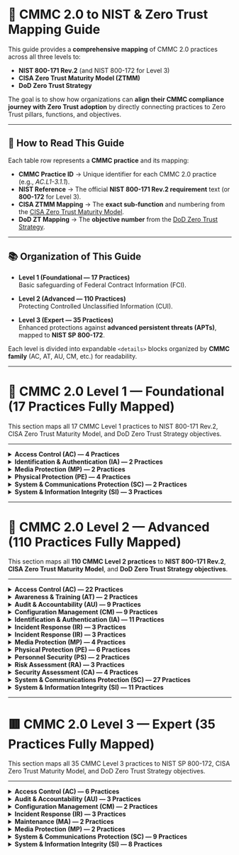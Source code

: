 # 📘 CMMC 2.0 to NIST & Zero Trust Mapping Guide

This guide provides a **comprehensive mapping** of CMMC 2.0 practices across all three levels to:  
- **NIST 800-171 Rev.2** (and NIST 800-172 for Level 3)  
- **CISA Zero Trust Maturity Model (ZTMM)**  
- **DoD Zero Trust Strategy**  

The goal is to show how organizations can **align their CMMC compliance journey with Zero Trust adoption** by directly connecting practices to Zero Trust pillars, functions, and objectives.  

---

## 🔑 How to Read This Guide

Each table row represents a **CMMC practice** and its mapping:

- **CMMC Practice ID** → Unique identifier for each CMMC 2.0 practice (e.g., *AC.L1-3.1.1*).  
- **NIST Reference** → The official **NIST 800-171 Rev.2 requirement** text (or **800-172** for Level 3).  
- **CISA ZTMM Mapping** → The **exact sub-function** and numbering from the [CISA Zero Trust Maturity Model](https://learn.microsoft.com/en-us/security/zero-trust/cisa-zero-trust-maturity-model-intro).  
- **DoD ZT Mapping** → The **objective number** from the [DoD Zero Trust Strategy](https://learn.microsoft.com/en-us/security/zero-trust/dod-zero-trust-strategy-intro).  

---

## 📚 Organization of This Guide

- **Level 1 (Foundational — 17 Practices)**  
  Basic safeguarding of Federal Contract Information (FCI).  

- **Level 2 (Advanced — 110 Practices)**  
  Protecting Controlled Unclassified Information (CUI).  

- **Level 3 (Expert — 35 Practices)**  
  Enhanced protections against **advanced persistent threats (APTs)**, mapped to **NIST SP 800-172**.  

Each level is divided into expandable `<details>` blocks organized by **CMMC family** (AC, AT, AU, CM, etc.) for readability.  

---
  
# 📘 CMMC 2.0 Level 1 — Foundational (17 Practices Fully Mapped)

This section maps all 17 CMMC Level 1 practices to NIST 800-171 Rev.2, CISA Zero Trust Maturity Model, and DoD Zero Trust Strategy objectives.

---

<details><summary><b>Access Control (AC) — 4 Practices</b></summary>
<p>

| CMMC Practice ID | NIST 800-171 Rev.2 Requirement | CISA ZTMM Mapping | DoD Zero Trust Mapping |
|------------------|--------------------------------|-------------------|-------------------------|
| **AC.L1-3.1.1** Limit system access to authorized users | 3.1.1 — Limit system access to authorized users, processes acting on behalf of authorized users, or devices (including other systems). | **Identity 1.1** — Centralized identity stores | **Identity 1.1** — Centralized Identity Stores |
| **AC.L1-3.1.2** Limit system access to processes acting on behalf of authorized users | 3.1.2 — Limit system access to processes acting on behalf of authorized users. | **Workloads 1.1** — Service account & workload authentication | **Apps/Workloads 1.1** — Secure Application Workload Identity |
| **AC.L1-3.1.20** Verify and control/limit connections to external systems | 3.1.20 — Verify and control/limit connections to external systems. | **Networks 1.1** — Boundary enforcement | **Networks 1.1** — Segmentation Enforcement at Boundaries |
| **AC.L1-3.1.22** Control information posted or processed on publicly accessible systems | 3.1.22 — Control information posted or processed on publicly accessible systems. | **Data 1.2** — Data classification and labeling | **Data 1.2** — Labeling & Categorization |

</p>
</details>

<details><summary><b>Identification & Authentication (IA) — 2 Practices</b></summary>
<p>

| CMMC Practice ID | NIST 800-171 Rev.2 Requirement | CISA ZTMM Mapping | DoD Zero Trust Mapping |
|------------------|--------------------------------|-------------------|-------------------------|
| **IA.L1-3.5.1** Identify users before granting access | 3.5.1 — Identify system users, processes acting on behalf of users, or devices before allowing access. | **Identity 1.2** — Identity proofing & basic authentication | **Identity 1.2** — Identity Proofing |
| **IA.L1-3.5.2** Authenticate users using MFA | 3.5.2 — Authenticate (or verify) identities before granting access. | **Identity 2.1** — MFA adoption | **Identity 2.1** — Strong Multi-Factor Authentication |

</p>
</details>

<details><summary><b>Media Protection (MP) — 2 Practices</b></summary>
<p>

| CMMC Practice ID | NIST 800-171 Rev.2 Requirement | CISA ZTMM Mapping | DoD Zero Trust Mapping |
|------------------|--------------------------------|-------------------|-------------------------|
| **MP.L1-3.8.3** Sanitize or destroy media before disposal | 3.8.3 — Sanitize or destroy system media containing FCI before disposal or release. | **Data 1.3** — Data sanitization & lifecycle management | **Data 1.3** — Data Retention & Sanitization |
| **MP.L1-3.8.4** Mark media with necessary safeguarding markings | 3.8.4 — Mark media with necessary CUI/safeguarding markings. | **Data 1.2** — Data labeling & classification | **Data 1.2** — Labeling & Categorization |

</p>
</details>

<details><summary><b>Physical Protection (PE) — 4 Practices</b></summary>
<p>

| CMMC Practice ID | NIST 800-171 Rev.2 Requirement | CISA ZTMM Mapping | DoD Zero Trust Mapping |
|------------------|--------------------------------|-------------------|-------------------------|
| **PE.L1-3.10.1** Limit physical access to systems and environments | 3.10.1 — Limit physical access to organizational systems, equipment, and environments. | **Devices 1.1** — Physical access enforcement | **Devices 1.1** — Physical Access Enforcement |
| **PE.L1-3.10.3** Escort visitors and monitor visitor activity | 3.10.3 — Escort visitors and monitor visitor activity. | **Devices 1.2** — Visitor control & monitoring | **Devices 1.2** — Visitor Control & Monitoring |
| **PE.L1-3.10.4** Maintain audit logs of physical access | 3.10.4 — Maintain audit logs of physical access. | **Visibility 1.1** — Physical/logical audit logging | **Visibility 1.1** — Audit Logging |
| **PE.L1-3.10.5** Control and manage physical access devices | 3.10.5 — Control and manage physical access devices. | **Devices 1.3** — Access device management | **Devices 1.3** — Physical Access Device Mgmt |

</p>
</details>

<details><summary><b>System & Communications Protection (SC) — 2 Practices</b></summary>
<p>

| CMMC Practice ID | NIST 800-171 Rev.2 Requirement | CISA ZTMM Mapping | DoD Zero Trust Mapping |
|------------------|--------------------------------|-------------------|-------------------------|
| **SC.L1-3.13.1** Monitor, control, and protect communications | 3.13.1 — Monitor, control, and protect organizational communications at external and key internal boundaries. | **Networks 1.2** — Secure communications & traffic inspection | **Networks 1.2** — Secure Comms Mgmt |
| **SC.L1-3.13.5** Use subnetworks for public system components | 3.13.5 — Implement subnetworks for publicly accessible system components. | **Networks 1.3** — Network segmentation/zoning | **Networks 1.3** — DMZs & Segmentation |

</p>
</details>

<details><summary><b>System & Information Integrity (SI) — 3 Practices</b></summary>
<p>

| CMMC Practice ID | NIST 800-171 Rev.2 Requirement | CISA ZTMM Mapping | DoD Zero Trust Mapping |
|------------------|--------------------------------|-------------------|-------------------------|
| **SI.L1-3.14.1** Identify, report, and correct flaws | 3.14.1 — Identify, report, and correct information and system flaws in a timely manner. | **Visibility 1.2** — Vulnerability visibility & patching | **Visibility 1.2** — Vulnerability Mgmt |
| **SI.L1-3.14.2** Provide protection from malicious code | 3.14.2 — Provide protection from malicious code at system boundaries and endpoints. | **Devices 1.4** — Endpoint/AV protection | **Devices 1.4** — Malware Protection |
| **SI.L1-3.14.5** Perform periodic scans and real-time protection | 3.14.5 — Perform periodic scans and real-time protection of files from malicious code. | **Devices 1.5** — Endpoint scanning & EDR | **Devices 1.5** — Real-Time Endpoint Protection |

</p>
</details>


---



# 📗 CMMC 2.0 Level 2 — Advanced (110 Practices Fully Mapped)

This section maps all **110 CMMC Level 2 practices** to **NIST 800-171 Rev.2**, **CISA Zero Trust Maturity Model**, and **DoD Zero Trust Strategy objectives**.

---

<details><summary><b>Access Control (AC) — 22 Practices</b></summary>
<p>

| CMMC Practice ID | NIST 800-171 Rev.2 Requirement | CISA ZTMM Mapping | DoD Zero Trust Mapping |
|------------------|--------------------------------|-------------------|-------------------------|
| **AC.L2-3.1.3** Control the flow of CUI | 3.1.3 — Control the flow of CUI in information systems. | **Data 1.1** — Data Flow Protections | **Data 1.1** — Controlled Data Flow |
| **AC.L2-3.1.4** Separate duties of individuals | 3.1.4 — Separate the duties of individuals to reduce risk of collusion. | **Identity 2.2** — Least Privilege Enforcement | **Identity 2.2** — Role-Based Access Controls |
| **AC.L2-3.1.5** Employ least privilege | 3.1.5 — Employ the principle of least privilege. | **Identity 2.2** — Least Privilege Enforcement | **Identity 2.2** — Privileged Access Controls |
| **AC.L2-3.1.6** Use non-privileged accounts | 3.1.6 — Use non-privileged accounts or roles when accessing non-security functions. | **Identity 2.3** — Privilege Separation | **Identity 2.3** — Admin vs User Separation |
| **AC.L2-3.1.7** Prevent non-privileged users from executing privileged functions | 3.1.7 — Prevent non-privileged users from executing privileged functions. | **Identity 2.4** — Privileged Activity Monitoring | **Identity 2.4** — Privileged Function Monitoring |
| **AC.L2-3.1.8** Limit unsuccessful logon attempts | 3.1.8 — Limit unsuccessful logon attempts. | **Identity 1.3** — Session Protections | **Identity 1.3** — Account Lockout Controls |
| **AC.L2-3.1.9** Provide privacy/security notices | 3.1.9 — Provide privacy/security notices consistent with law. | **Visibility 1.3** — User Awareness | **Visibility 1.3** — User Notification/Audit |
| **AC.L2-3.1.10** Use session lock | 3.1.10 — Use session lock with pattern-hiding displays. | **Devices 1.6** — Session Timeout Enforcement | **Devices 1.6** — Idle Timeout Enforcement |
| **AC.L2-3.1.11** Terminate session after inactivity | 3.1.11 — Terminate sessions after inactivity. | **Identity 1.3** — Session Management | **Identity 1.3** — Session Termination Controls |
| **AC.L2-3.1.12** Monitor/control remote sessions | 3.1.12 — Monitor/control remote access. | **Networks 2.1** — Secure Remote Access | **Networks 2.1** — Remote Access Controls |
| **AC.L2-3.1.13** Encrypt remote access | 3.1.13 — Use cryptography to protect remote access. | **Data 2.1** — Encryption of Data in Transit | **Data 2.1** — Encrypted Remote Access |
| **AC.L2-3.1.14** Route remote access via managed points | 3.1.14 — Route remote access through managed access points. | **Networks 2.2** — Controlled Ingress/Egress | **Networks 2.2** — Remote Gateway Enforcement |
| **AC.L2-3.1.15** Authorize remote privileged commands | 3.1.15 — Authorize remote execution of privileged commands. | **Identity 2.4** — Privileged Session Monitoring | **Identity 2.4** — Remote Privileged Control |
| **AC.L2-3.1.16** Authorize wireless access | 3.1.16 — Authorize wireless access prior to connections. | **Networks 1.4** — Wireless Access Controls | **Networks 1.4** — Wireless Access Enforcement |
| **AC.L2-3.1.17** Protect wireless with auth/encryption | 3.1.17 — Protect wireless access using auth & encryption. | **Networks 2.3** — Wireless Encryption Enforcement | **Networks 2.3** — Secure Wireless Controls |
| **AC.L2-3.1.18** Control connection of mobile devices | 3.1.18 — Control connection of mobile devices. | **Devices 2.1** — Mobile Device Protections | **Devices 2.1** — Mobile Device Access Control |
| **AC.L2-3.1.19** Encrypt CUI on mobile devices | 3.1.19 — Encrypt CUI on mobile devices. | **Data 2.2** — Mobile Data Encryption | **Data 2.2** — Encrypted Mobile Storage |
| **AC.L2-3.1.21** Limit use of portable storage | 3.1.21 — Limit use of portable storage devices. | **Data 2.3** — Removable Media Protections | **Data 2.3** — Portable Media Controls |
| **AC.L2-3.1.23** Control remote access methods | 3.1.23 — Control remote access methods. | **Networks 2.4** — Remote Access Enforcement | **Networks 2.4** — Remote Access Enforcement |
| **AC.L2-3.1.24** Authorize remote access | 3.1.24 — Authorize remote access prior to connection. | **Networks 2.5** — Remote Access Authorization | **Networks 2.5** — Remote Access Authorization |
| **AC.L2-3.1.25** Separate tunneling mechanisms | 3.1.25 — Separate user and device tunneling mechanisms. | **Networks 2.6** — Tunnel Separation | **Networks 2.6** — Tunneling Separation |
| **AC.L2-3.1.26** Employ cryptographic separation | 3.1.26 — Employ cryptographic separation for remote sessions. | **Data 2.4** — Advanced Encryption Protections | **Data 2.4** — Cryptographic Session Isolation |

</p>
</details>

<details><summary><b>Awareness & Training (AT) — 2 Practices</b></summary>
<p>

| CMMC Practice ID | NIST 800-171 Rev.2 Requirement | CISA ZTMM Mapping | DoD Zero Trust Mapping |
|------------------|--------------------------------|-------------------|-------------------------|
| **AT.L2-3.2.1** Ensure awareness training | 3.2.1 — Ensure managers, system admins, and users are aware of security risks. | **Visibility 1.4** — Awareness & Training | **Visibility 1.4** — Workforce Cyber Awareness |
| **AT.L2-3.2.2** Role-specific security training | 3.2.2 — Ensure personnel are adequately trained to perform their duties. | **Visibility 1.5** — Role-Based Awareness | **Visibility 1.5** — Role-Based Cyber Training |

</p>
</details>

<details><summary><b>Audit & Accountability (AU) — 9 Practices</b></summary>
<p>

| CMMC Practice ID | NIST 800-171 Rev.2 Requirement | CISA ZTMM Mapping | DoD Zero Trust Mapping |
|------------------|--------------------------------|-------------------|-------------------------|
| **AU.L2-3.3.1** Create, protect, and retain audit records | 3.3.1 — Create and retain system audit records to enable monitoring, analysis, investigation, and reporting. | **Visibility 1.1** — Audit logging and visibility | **Visibility 1.1** — Enterprise Audit & Logging |
| **AU.L2-3.3.2** Ensure individual accountability in audit records | 3.3.2 — Ensure that audit records contain information to establish individual accountability. | **Visibility 1.2** — Correlation of user activity | **Visibility 1.2** — Individual Accountability in Logs |
| **AU.L2-3.3.3** Review and update audit events | 3.3.3 — Review and update audited events periodically. | **Visibility 1.3** — Continuous monitoring | **Visibility 1.3** — Audit Event Governance |
| **AU.L2-3.3.4** Alert in response to audit processing failures | 3.3.4 — Alert in the event of audit processing failures. | **Visibility 2.1** — Real-time alerting | **Visibility 2.1** — Audit Failure Detection |
| **AU.L2-3.3.5** Correlate audit review and analysis | 3.3.5 — Correlate audit review, analysis, and reporting processes for indications of misuse. | **Visibility 2.2** — Centralized log correlation | **Visibility 2.2** — SIEM & Correlation |
| **AU.L2-3.3.6** Provide audit reduction and report generation | 3.3.6 — Provide audit reduction and report generation to support investigations. | **Visibility 2.3** — Audit reporting capabilities | **Visibility 2.3** — Log Analytics & Reporting |
| **AU.L2-3.3.7** Provide audit record reduction before long-term storage | 3.3.7 — Provide audit reduction and record storage management before long-term storage. | **Visibility 2.4** — Audit lifecycle management | **Visibility 2.4** — Log Retention & Storage Controls |
| **AU.L2-3.3.8** Protect audit information | 3.3.8 — Protect audit information and tools from unauthorized access. | **Data 1.1** — Protect sensitive data (logs) | **Data 1.1** — Log Protection & Security |
| **AU.L2-3.3.9** Limit management of audit logging | 3.3.9 — Limit management of audit logging functionality to privileged users. | **Identity 2.4** — Privileged session management | **Identity 2.4** — Admin-only Log Management |

</p>
</details>

<details><summary><b>Configuration Management (CM) — 9 Practices</b></summary>
<p>

| CMMC Practice ID | NIST 800-171 Rev.2 Requirement | CISA ZTMM Mapping | DoD Zero Trust Mapping |
|------------------|--------------------------------|-------------------|-------------------------|
| **CM.L2-3.4.1** Establish and maintain baseline configuration | 3.4.1 — Establish and maintain baseline configurations and inventories of organizational systems. | **Devices 1.1** — Asset inventory & baseline mgmt | **Devices 1.1** — Baseline Configuration Enforcement |
| **CM.L2-3.4.2** Establish and enforce security configuration settings | 3.4.2 — Establish and enforce security configuration settings for IT products. | **Devices 1.2** — Secure baseline enforcement | **Devices 1.2** — Hardened Configuration Standards |
| **CM.L2-3.4.3** Track, review, and approve/disapprove system changes | 3.4.3 — Track, review, approve, or disapprove changes to organizational systems. | **Visibility 1.2** — Change tracking | **Visibility 1.2** — Configuration Change Auditing |
| **CM.L2-3.4.4** Analyze security impact of changes | 3.4.4 — Analyze the security impact of changes prior to implementation. | **Visibility 1.3** — Risk-based change control | **Visibility 1.3** — Security Impact Analysis |
| **CM.L2-3.4.5** Define, document, approve, and enforce access restrictions associated with changes | 3.4.5 — Define, document, approve, and enforce access restrictions associated with system changes. | **Identity 2.2** — Privileged access enforcement | **Identity 2.2** — Change Authorization Controls |
| **CM.L2-3.4.6** Employ least functionality | 3.4.6 — Employ the principle of least functionality by configuring systems to provide only essential capabilities. | **Workloads 1.1** — Application/service hardening | **Apps/Workloads 1.1** — Least Functionality Enforcement |
| **CM.L2-3.4.7** Restrict use of nonessential functions | 3.4.7 — Restrict, disable, or prevent use of nonessential functions, ports, protocols, and services. | **Networks 1.2** — Restrict nonessential services | **Networks 1.2** — Protocol/Port Control |
| **CM.L2-3.4.8** Apply deny-by-exception policy to prevent unauthorized software execution | 3.4.8 — Apply deny-all, permit-by-exception policy to prevent unauthorized software execution. | **Devices 2.3** — Application allowlisting | **Devices 2.3** — Whitelisting & App Control |
| **CM.L2-3.4.9** Control and monitor user-installed software | 3.4.9 — Control and monitor the use of user-installed software. | **Devices 2.4** — Software execution monitoring | **Devices 2.4** — Unauthorized Software Control |

</p>
</details>

<details><summary><b>Identification & Authentication (IA) — 11 Practices</b></summary>
<p>

| CMMC Practice ID | NIST 800-171 Rev.2 Requirement | CISA ZTMM Mapping | DoD Zero Trust Mapping |
|------------------|--------------------------------|-------------------|-------------------------|
| **IA.L2-3.5.3** Use multifactor authentication for local and network access | 3.5.3 — Use multifactor authentication for local and network access to privileged and non-privileged accounts. | **Identity 2.1** — MFA adoption | **Identity 2.1** — Strong MFA Enforcement |
| **IA.L2-3.5.4** Employ replay-resistant authentication mechanisms | 3.5.4 — Employ replay-resistant authentication mechanisms for network access. | **Identity 2.5** — Replay resistance | **Identity 2.5** — Replay-Resistant Authentication |
| **IA.L2-3.5.5** Prevent reuse of identifiers for a defined period | 3.5.5 — Prevent reuse of identifiers for a defined period. | **Identity 1.4** — Account lifecycle mgmt | **Identity 1.4** — Identifier Management |
| **IA.L2-3.5.6** Disable identifiers after period of inactivity | 3.5.6 — Disable identifiers after a defined period of inactivity. | **Identity 1.4** — Account lifecycle mgmt | **Identity 1.4** — Account Deactivation Controls |
| **IA.L2-3.5.7** Enforce password complexity and change of characters | 3.5.7 — Enforce a minimum password complexity and change of characters when new passwords are created. | **Identity 1.5** — Credential strength | **Identity 1.5** — Password Complexity Enforcement |
| **IA.L2-3.5.8** Prohibit password reuse for a number of generations | 3.5.8 — Prohibit password reuse for a specified number of generations. | **Identity 1.5** — Credential lifecycle mgmt | **Identity 1.5** — Password Reuse Prevention |
| **IA.L2-3.5.9** Allow temporary password use with immediate change requirement | 3.5.9 — Allow temporary password use only with immediate change requirement. | **Identity 1.6** — Temporary credential issuance | **Identity 1.6** — Temporary Password Enforcement |
| **IA.L2-3.5.10** Store and transmit only cryptographically-protected passwords | 3.5.10 — Store and transmit only cryptographically-protected passwords. | **Data 2.1** — Protect credentials in transit/storage | **Data 2.1** — Credential Encryption |
| **IA.L2-3.5.11** Obscure feedback of authentication information | 3.5.11 — Obscure feedback of authentication information during entry. | **Identity 1.7** — Authentication UX protections | **Identity 1.7** — Credential Input Protection |
| **IA.L2-3.5.12** Use cryptographic modules that comply with FIPS standards | 3.5.12 — Use FIPS-validated cryptographic modules when used to protect information. | **Data 2.5** — Use of FIPS 140-validated crypto | **Data 2.5** — FIPS-Compliant Cryptography |
| **IA.L2-3.5.13** Ensure cryptographic modules are up to date | 3.5.13 — Ensure cryptographic modules are up to date and replaced when revoked/compromised. | **Data 2.5** — Cryptographic module validation | **Data 2.5** — Approved Crypto Module Mgmt |

</p>
</details>

<details><summary><b>Incident Response (IR) — 3 Practices</b></summary>
<p>

| CMMC Practice ID | NIST 800-171 Rev.2 Requirement | CISA ZTMM Mapping | DoD Zero Trust Mapping |
|------------------|--------------------------------|-------------------|-------------------------|
| **IR.L2-3.6.1** Establish an operational incident-handling capability | 3.6.1 — Establish an operational incident-handling capability for organizational systems that includes preparation, detection, analysis, containment, recovery, and user response activities. | **Visibility 2.1** — Incident detection & response | **Visibility 2.1** — Incident Response Program |
| **IR.L2-3.6.2** Track, document, and report incidents to appropriate officials | 3.6.2 — Track, document, and report incidents to organizational officials and/or authorities. | **Visibility 2.2** — Incident tracking & reporting | **Visibility 2.2** — Incident Documentation & Reporting |
| **IR.L2-3.6.3** Test the organizational incident response capability | 3.6.3 — Test the organizational incident response capability. | **Visibility 2.3** — Response exercises & simulations | **Visibility 2.3** — IR Capability Testing |

</p>
</details>

<details><summary><b>Incident Response (IR) — 3 Practices</b></summary>
<p>

| CMMC Practice ID | NIST 800-171 Rev.2 Requirement | CISA ZTMM Mapping | DoD Zero Trust Mapping |
|------------------|--------------------------------|-------------------|-------------------------|
| **IR.L2-3.6.1** Establish an operational incident-handling capability | 3.6.1 — Establish an operational incident-handling capability for organizational systems that includes preparation, detection, analysis, containment, recovery, and user response activities. | **Visibility 2.1** — Incident detection & response | **Visibility 2.1** — Incident Response Program |
| **IR.L2-3.6.2** Track, document, and report incidents to appropriate officials | 3.6.2 — Track, document, and report incidents to organizational officials and/or authorities. | **Visibility 2.2** — Incident tracking & reporting | **Visibility 2.2** — Incident Documentation & Reporting |
| **IR.L2-3.6.3** Test the organizational incident response capability | 3.6.3 — Test the organizational incident response capability. | **Visibility 2.3** — Response exercises & simulations | **Visibility 2.3** — IR Capability Testing |

</p>
</details>

<details><summary><b>Media Protection (MP) — 4 Practices</b></summary>
<p>

| CMMC Practice ID | NIST 800-171 Rev.2 Requirement | CISA ZTMM Mapping | DoD Zero Trust Mapping |
|------------------|--------------------------------|-------------------|-------------------------|
| **MP.L2-3.8.1** Protect system media, both paper and digital | 3.8.1 — Protect (i.e., physically control and securely store) system media containing CUI, both paper and digital. | **Data 1.1** — Data storage protections | **Data 1.1** — CUI Media Protection |
| **MP.L2-3.8.2** Limit access to CUI on system media | 3.8.2 — Limit access to CUI on system media to authorized users. | **Identity 2.2** — Least privilege enforcement | **Identity 2.2** — Media Access Controls |
| **MP.L2-3.8.5** Control the use of removable media on systems | 3.8.5 — Control the use of removable media on system components. | **Data 2.3** — Removable media protections | **Data 2.3** — Portable Media Control |
| **MP.L2-3.8.6** Prohibit the use of portable storage devices when nonessential | 3.8.6 — Prohibit the use of portable storage devices when such devices have no identifiable business purpose. | **Data 2.3** — Media usage enforcement | **Data 2.3** — Prohibited Media Enforcement |

</p>
</details>

<details><summary><b>Physical Protection (PE) — 6 Practices</b></summary>
<p>

| CMMC Practice ID | NIST 800-171 Rev.2 Requirement | CISA ZTMM Mapping | DoD Zero Trust Mapping |
|------------------|--------------------------------|-------------------|-------------------------|
| **PE.L2-3.10.2** Protect and monitor physical facility and support infrastructure | 3.10.2 — Protect and monitor the physical facility and support infrastructure for organizational systems. | **Devices 1.1** — Facility and environmental controls | **Devices 1.1** — Facility & Infrastructure Protection |
| **PE.L2-3.10.6** Enforce physical access authorizations | 3.10.6 — Enforce physical access authorizations for organizational systems. | **Identity 1.2** — Physical identity validation | **Identity 1.2** — Physical Access Authorization |
| **PE.L2-3.10.7** Maintain physical access records | 3.10.7 — Maintain visitor access records to organizational facilities. | **Visibility 1.1** — Access audit logging | **Visibility 1.1** — Physical Access Logging |
| **PE.L2-3.10.8** Control physical access to media | 3.10.8 — Control physical access to media containing CUI. | **Data 1.1** — Data protection | **Data 1.1** — Physical Media Protection |
| **PE.L2-3.10.9** Protect and control physical access devices | 3.10.9 — Protect and control physical access devices. | **Devices 1.3** — Device security | **Devices 1.3** — Physical Access Device Control |
| **PE.L2-3.10.10** Escort visitors and monitor visitor activity in facilities with CUI | 3.10.10 — Escort visitors and monitor visitor activity in facilities with organizational systems containing CUI. | **Devices 1.2** — Visitor monitoring | **Devices 1.2** — Visitor Escort & Monitoring |

</p>
</details>

<details><summary><b>Personnel Security (PS) — 2 Practices</b></summary>
<p>

| CMMC Practice ID | NIST 800-171 Rev.2 Requirement | CISA ZTMM Mapping | DoD Zero Trust Mapping |
|------------------|--------------------------------|-------------------|-------------------------|
| **PS.L2-3.9.1** Screen individuals prior to authorizing access to systems containing CUI | 3.9.1 — Screen individuals prior to authorizing access to organizational systems containing CUI. | **Identity 1.2** — Identity proofing | **Identity 1.2** — Personnel Vetting & Access Authorization |
| **PS.L2-3.9.2** Ensure CUI access is removed upon termination or transfer | 3.9.2 — Ensure that CUI system access is removed when personnel are terminated or transferred. | **Identity 1.4** — Account lifecycle management | **Identity 1.4** — Timely Deprovisioning |

</p>
</details>

<details><summary><b>Risk Assessment (RA) — 3 Practices</b></summary>
<p>

| CMMC Practice ID | NIST 800-171 Rev.2 Requirement | CISA ZTMM Mapping | DoD Zero Trust Mapping |
|------------------|--------------------------------|-------------------|-------------------------|
| **RA.L2-3.11.1** Periodically assess risk to organizational operations | 3.11.1 — Periodically assess the risk to organizational operations, assets, and individuals. | **Visibility 2.1** — Risk-based monitoring | **Visibility 2.1** — Risk Assessments & Reviews |
| **RA.L2-3.11.2** Scan for vulnerabilities in systems and applications | 3.11.2 — Scan for vulnerabilities in organizational systems and applications periodically and when new vulnerabilities are identified. | **Visibility 2.2** — Vulnerability scanning | **Visibility 2.2** — Vulnerability Scanning & Management |
| **RA.L2-3.11.3** Remediate vulnerabilities in a timely manner | 3.11.3 — Remediate vulnerabilities in organizational systems in a timely manner. | **Visibility 2.3** — Remediation tracking | **Visibility 2.3** — Vulnerability Remediation |

</p>
</details>

<details><summary><b>Security Assessment (CA) — 4 Practices</b></summary>
<p>

| CMMC Practice ID | NIST 800-171 Rev.2 Requirement | CISA ZTMM Mapping | DoD Zero Trust Mapping |
|------------------|--------------------------------|-------------------|-------------------------|
| **CA.L2-3.12.1** Periodically assess security controls for effectiveness | 3.12.1 — Periodically assess the security controls in organizational systems to determine effectiveness. | **Visibility 2.4** — Continuous control validation | **Visibility 2.4** — Security Control Assessments |
| **CA.L2-3.12.2** Develop and implement plans of action to correct deficiencies | 3.12.2 — Develop and implement plans of action to correct deficiencies and reduce vulnerabilities. | **Visibility 3.1** — Remediation planning & tracking | **Visibility 3.1** — POA&M Management |
| **CA.L2-3.12.3** Monitor security controls on an ongoing basis | 3.12.3 — Monitor security controls on an ongoing basis to ensure continued effectiveness. | **Visibility 3.2** — Ongoing monitoring & assessment | **Visibility 3.2** — Continuous Monitoring |
| **CA.L2-3.12.4** Develop, document, and periodically update system security plans | 3.12.4 — Develop, document, and periodically update system security plans describing system boundaries, environments, and controls. | **Visibility 3.3** — Documentation & governance | **Visibility 3.3** — Security Plan Management |

</p>
</details>

<details><summary><b>System & Communications Protection (SC) — 27 Practices</b></summary>
<p>

| CMMC Practice ID | NIST 800-171 Rev.2 Requirement | CISA ZTMM Mapping | DoD Zero Trust Mapping |
|------------------|--------------------------------|-------------------|-------------------------|
| **SC.L2-3.13.2** Separate user functionality from system management | 3.13.2 — Separate user functionality from system management functions. | **Identity 2.3** — Separation of duties | **Identity 2.3** — User/Admin Role Separation |
| **SC.L2-3.13.3** Deny network traffic by default, allow by exception | 3.13.3 — Deny network traffic by default and allow by exception. | **Networks 1.1** — Boundary enforcement | **Networks 1.1** — Default Deny / Allow by Exception |
| **SC.L2-3.13.4** Prevent remote activation of collaborative tools | 3.13.4 — Prevent remote activation of collaborative computing devices. | **Devices 2.5** — Endpoint collaboration controls | **Devices 2.5** — Collaboration Tool Controls |
| **SC.L2-3.13.6** Use cryptography to protect confidentiality of remote access sessions | 3.13.6 — Employ cryptographic mechanisms to protect confidentiality of remote sessions. | **Data 2.1** — Data-in-transit encryption | **Data 2.1** — Encrypted Remote Sessions |
| **SC.L2-3.13.7** Prevent split tunneling for remote devices | 3.13.7 — Prevent split tunneling for remote devices. | **Networks 2.6** — Tunnel separation | **Networks 2.6** — Split Tunnel Prevention |
| **SC.L2-3.13.8** Implement cryptographic protections for VoIP | 3.13.8 — Implement cryptographic mechanisms to protect confidentiality of VoIP communications. | **Data 2.1** — Encrypted communications | **Data 2.1** — VoIP Encryption |
| **SC.L2-3.13.9** Terminate session after inactivity | 3.13.9 — Terminate network connections after defined inactivity. | **Identity 1.3** — Session management | **Identity 1.3** — Connection Termination |
| **SC.L2-3.13.10** Protect confidentiality of CUI at rest | 3.13.10 — Employ cryptographic mechanisms to protect CUI at rest. | **Data 2.2** — Data-at-rest encryption | **Data 2.2** — Encryption for CUI Storage |
| **SC.L2-3.13.11** Employ FIPS-validated cryptography | 3.13.11 — Employ FIPS-validated cryptographic modules when used to protect CUI. | **Data 2.5** — FIPS crypto enforcement | **Data 2.5** — FIPS-Validated Cryptography |
| **SC.L2-3.13.12** Prohibit remote activation of sensors/cameras without user consent | 3.13.12 — Prohibit remote activation of collaborative devices like cameras or mics. | **Devices 2.5** — Endpoint collaboration controls | **Devices 2.5** — Sensor/Camera Access Controls |
| **SC.L2-3.13.13** Control cryptographic keys | 3.13.13 — Control and manage cryptographic keys for cryptography employed in organizational systems. | **Data 2.5** — Key management practices | **Data 2.5** — Cryptographic Key Mgmt |
| **SC.L2-3.13.14** Establish and manage cryptographic key lifecycles | 3.13.14 — Establish key lifecycles, revocation, and renewal. | **Data 2.5** — Key lifecycle management | **Data 2.5** — Key Lifecycle Enforcement |
| **SC.L2-3.13.15** Use cryptographic methods to protect network integrity | 3.13.15 — Employ cryptographic methods to protect integrity of remote sessions. | **Data 2.1** — Data-in-transit protections | **Data 2.1** — Encrypted Session Integrity |
| **SC.L2-3.13.16** Protect system from malicious code at boundaries | 3.13.16 — Implement protection against malicious code at system boundaries. | **Devices 1.4** — Malware protections | **Devices 1.4** — Boundary Malware Protection |
| **SC.L2-3.13.17** Protect system from denial-of-service attacks | 3.13.17 — Implement mechanisms to protect against DoS attacks. | **Networks 2.7** — Network resilience | **Networks 2.7** — DoS Protection |
| **SC.L2-3.13.18** Limit use of external systems | 3.13.18 — Limit use of external systems for organizational purposes. | **Networks 2.8** — External system governance | **Networks 2.8** — External System Restrictions |
| **SC.L2-3.13.19** Control communications at system boundaries | 3.13.19 — Control communications at external and key internal boundaries. | **Networks 1.1** — Boundary protection | **Networks 1.1** — Boundary Communications Control |
| **SC.L2-3.13.20** Use secure DNS resolution | 3.13.20 — Use secure domain name system (DNS) resolution services. | **Networks 2.9** — Secure name resolution | **Networks 2.9** — DNS Security Controls |
| **SC.L2-3.13.21** Protect integrity of transmitted information | 3.13.21 — Protect the integrity of transmitted information. | **Data 2.1** — Integrity protections | **Data 2.1** — Transmission Integrity Controls |
| **SC.L2-3.13.22** Separate user functionality from system management functions across network | 3.13.22 — Separate management functions across logical/physical boundaries. | **Identity 2.3** — Separation of duties | **Identity 2.3** — Management Function Segmentation |
| **SC.L2-3.13.23** Implement cryptographic protections for wireless communications | 3.13.23 — Employ cryptographic mechanisms to protect confidentiality of wireless communications. | **Networks 2.3** — Wireless encryption enforcement | **Networks 2.3** — Secure Wireless Crypto |
| **SC.L2-3.13.24** Implement subnetworks for publicly accessible system components | 3.13.24 — Implement subnetworks for publicly accessible system components. | **Networks 1.3** — Network segmentation | **Networks 1.3** — DMZs & Segregation |
| **SC.L2-3.13.25** Employ cryptographic separation for network traffic | 3.13.25 — Employ cryptographic separation for network traffic. | **Data 2.4** — Advanced crypto separation | **Data 2.4** — Encrypted Traffic Separation |
| **SC.L2-3.13.26** Implement boundary protections for shared networks | 3.13.26 — Implement boundary protections for shared networks. | **Networks 2.10** — Shared boundary controls | **Networks 2.10** — Multi-Tenant Boundary Protection |
| **SC.L2-3.13.27** Use cryptographic modules that comply with FIPS standards for CUI | 3.13.27 — Use FIPS-compliant crypto for CUI. | **Data 2.5** — FIPS crypto enforcement | **Data 2.5** — FIPS-Compliant CUI Encryption |
| **SC.L2-3.13.28** Employ advanced protections for mobile code | 3.13.28 — Implement security controls to manage mobile code. | **Devices 2.8** — Mobile code protections | **Devices 2.8** — Mobile Code Security |
| **SC.L2-3.13.29** Protect systems from externally controlled mobile code | 3.13.29 — Implement protections for mobile code controlled externally. | **Devices 2.8** — Mobile code protections | **Devices 2.8** — External Mobile Code Protections |

</p>
</details>

<details><summary><b>System & Information Integrity (SI) — 11 Practices</b></summary>
<p>

| CMMC Practice ID | NIST 800-171 Rev.2 Requirement | CISA ZTMM Mapping | DoD Zero Trust Mapping |
|------------------|--------------------------------|-------------------|-------------------------|
| **SI.L2-3.14.3** Monitor system security alerts and advisories | 3.14.3 — Monitor security alerts and take action upon receipt. | **Visibility 2.1** — Threat intel integration | **Visibility 2.1** — Threat Intel & Alerts |
| **SI.L2-3.14.4** Update malicious code protection mechanisms | 3.14.4 — Update malicious code protection mechanisms periodically. | **Devices 1.4** — Endpoint protection updates | **Devices 1.4** — Malware Protection Updates |
| **SI.L2-3.14.6** Monitor system security alerts and take appropriate action | 3.14.6 — Monitor system security alerts and advisories and take appropriate actions. | **Visibility 2.2** — Centralized monitoring | **Visibility 2.2** — Security Monitoring & Alerts |
| **SI.L2-3.14.7** Identify unauthorized use of systems | 3.14.7 — Identify and report unauthorized use of organizational systems. | **Visibility 2.3** — Anomaly detection | **Visibility 2.3** — Unauthorized Use Detection |
| **SI.L2-3.14.8** Perform periodic scans of systems | 3.14.8 — Perform periodic scans of organizational systems and real-time scans of files. | **Devices 1.5** — Endpoint scanning & EDR | **Devices 1.5** — Vulnerability & Malware Scanning |
| **SI.L2-3.14.9** Protect against malicious email code | 3.14.9 — Protect against malicious code through email protections. | **Devices 1.4** — Malware protections | **Devices 1.4** — Email Malware Protection |
| **SI.L2-3.14.10** Detect and respond to system flaws | 3.14.10 — Identify, report, and correct information system flaws in a timely manner. | **Visibility 2.4** — Vulnerability management | **Visibility 2.4** — System Flaw Remediation |
| **SI.L2-3.14.11** Employ spam protection mechanisms | 3.14.11 — Employ spam protection mechanisms at system entry points. | **Devices 2.6** — Anti-spam protections | **Devices 2.6** — Email Spam Controls |
| **SI.L2-3.14.12** Monitor inbound and outbound communications | 3.14.12 — Monitor inbound and outbound communications traffic for unusual activity. | **Networks 2.7** — Network traffic monitoring | **Networks 2.7** — Comms Traffic Monitoring |
| **SI.L2-3.14.13** Control and monitor mobile code | 3.14.13 — Control and monitor the use of mobile code. | **Devices 2.8** — Mobile code controls | **Devices 2.8** — Mobile Code Security |
| **SI.L2-3.14.14** Detect and respond to attacks | 3.14.14 — Detect and respond to system attacks. | **Visibility 3.1** — Threat detection & response | **Visibility 3.1** — Incident Detection & Response |

</p>
</details>

---

# 🟥 CMMC 2.0 Level 3 — Expert (35 Practices Fully Mapped)

This section maps all 35 CMMC Level 3 practices to NIST SP 800-172, CISA Zero Trust Maturity Model, and DoD Zero Trust Strategy objectives.


---

<details><summary><b>Access Control (AC) — 6 Practices</b></summary>
<p>

| CMMC Practice ID | NIST 800-172 Requirement | CISA ZTMM Mapping | DoD Zero Trust Mapping |
|------------------|---------------------------|-------------------|-------------------------|
| **AC.L3-3.1.27** Require risk-based, adaptive access enforcement | 172-3.1.x — Enforce dynamic, risk-based access control. | **Identity 3.1** — Adaptive policy enforcement | **Identity 3.1** — Risk-Adaptive Access |
| **AC.L3-3.1.28** Dual authorization for privileged actions | 172-3.1.x — Require dual authorization for privileged/high-risk transactions. | **Identity 3.2** — Privileged session approval | **Identity 3.2** — Dual-Control Access |
| **AC.L3-3.1.29** Employ hardware-backed authenticators | 172-3.1.x — Require hardware tokens/PKI for privileged accounts. | **Identity 3.3** — PKI / FIDO2 enforcement | **Identity 3.3** — Hardware-Backed AuthN |
| **AC.L3-3.1.30** Time-bound, context-sensitive access | 172-3.1.x — Grant access based on time, location, or mission need. | **Identity 3.4** — Contextual adaptive access | **Identity 3.4** — Mission-Context Access |
| **AC.L3-3.1.31** Employ data-centric access controls | 172-3.1.x — Apply protections directly at the data level. | **Data 3.1** — Attribute-based access | **Data 3.1** — Data-Centric Controls |
| **AC.L3-3.1.32** Segment admin functions into isolated environments | 172-3.1.x — Use administrative enclaves for privileged operations. | **Workloads 3.1** — Admin isolation | **Workloads 3.1** — Privileged Admin Enclaves |

</p>
</details>


<details><summary><b>Audit & Accountability (AU) — 3 Practices</b></summary>
<p>

| CMMC Practice ID | NIST 800-172 Requirement | CISA ZTMM Mapping | DoD Zero Trust Mapping |
|------------------|---------------------------|-------------------|-------------------------|
| **AU.L3-3.3.10** Correlate audit data with external threat intel | 172-3.3.x — Integrate audit logs with threat intelligence feeds. | **Visibility 3.1** — Threat intel-driven detection | **Visibility 3.1** — Intel-Based Correlation |
| **AU.L3-3.3.11** Automate cross-domain monitoring | 172-3.3.x — Automate collection/analysis across domains. | **Visibility 3.2** — Cross-domain monitoring | **Visibility 3.2** — Enterprise Threat Hunting |
| **AU.L3-3.3.12** Employ deception to detect adversaries | 172-3.3.x — Use honeypots/deception for APT detection. | **Visibility 3.3** — Deception technologies | **Visibility 3.3** — Adversary Engagement |

</p>
</details>

<details><summary><b>Configuration Management (CM) — 2 Practices</b></summary>
<p>

| CMMC Practice ID | NIST 800-172 Requirement | CISA ZTMM Mapping | DoD Zero Trust Mapping |
|------------------|---------------------------|-------------------|-------------------------|
| **CM.L3-3.4.10** Employ dynamic reconfiguration | 172-3.4.x — Reconfigure systems dynamically in response to threats. | **Workloads 3.2** — Dynamic reconfiguration | **Workloads 3.2** — Adaptive Config Mgmt |
| **CM.L3-3.4.11** Protect configuration management tools | 172-3.4.x — Harden and isolate config/change mgmt tools. | **Workloads 3.3** — Secure admin toolchain | **Workloads 3.3** — Secure Config Tools |

</p>
</details>

<details><summary><b>Incident Response (IR) — 3 Practices</b></summary>
<p>

| CMMC Practice ID | NIST 800-172 Requirement | CISA ZTMM Mapping | DoD Zero Trust Mapping |
|------------------|---------------------------|-------------------|-------------------------|
| **IR.L3-3.6.4** Employ advanced incident detection methods | 172-3.6.x — Use ML/behavioral analytics for incident detection. | **Visibility 3.4** — Behavior analytics | **Visibility 3.4** — Advanced Detection |
| **IR.L3-3.6.5** Conduct coordinated, cross-organization IR | 172-3.6.x — Coordinate IR across multiple stakeholders. | **Visibility 3.5** — Coordinated response | **Visibility 3.5** — Joint Incident Response |
| **IR.L3-3.6.6** Employ cyber threat hunting | 172-3.6.x — Implement proactive threat hunting capabilities. | **Visibility 3.6** — Threat hunting maturity | **Visibility 3.6** — Proactive Hunt Ops |

</p>
</details>

<details><summary><b>Maintenance (MA) — 2 Practices</b></summary>
<p>

| CMMC Practice ID | NIST 800-172 Requirement | CISA ZTMM Mapping | DoD Zero Trust Mapping |
|------------------|---------------------------|-------------------|-------------------------|
| **MA.L3-3.7.3** Employ advanced protections for remote maintenance | 172-3.7.x — Use encrypted, monitored remote maintenance. | **Networks 3.1** — Secure remote maintenance | **Networks 3.1** — Encrypted Maint Channels |
| **MA.L3-3.7.4** Alternate maintenance methods for resilience | 172-3.7.x — Employ redundant/alternate maintenance options. | **Networks 3.2** — Redundant mgmt channels | **Networks 3.2** — Resilient Maint Pathways |

</p>
</details>

<details><summary><b>Media Protection (MP) — 2 Practices</b></summary>
<p>

| CMMC Practice ID | NIST 800-172 Requirement | CISA ZTMM Mapping | DoD Zero Trust Mapping |
|------------------|---------------------------|-------------------|-------------------------|
| **MP.L3-3.8.5** Apply advanced media protection techniques | 172-3.8.x — Stronger protections for CUI-bearing media. | **Data 3.2** — Enhanced media protection | **Data 3.2** — CUI Media Hardening |
| **MP.L3-3.8.6** Employ digital rights management (DRM) | 172-3.8.x — Apply DRM to sensitive data/media. | **Data 3.3** — DRM / usage enforcement | **Data 3.3** — DRM Enforcement |

</p>
</details>

<details><summary><b>System & Communications Protection (SC) — 9 Practices</b></summary>
<p>

| CMMC Practice ID | NIST 800-172 Requirement | CISA ZTMM Mapping | DoD Zero Trust Mapping |
|------------------|---------------------------|-------------------|-------------------------|
| **SC.L3-3.13.30** Employ moving target defenses | 172-3.13.x — Use dynamic network defenses (e.g., IP randomization). | **Networks 3.3** — Moving target defense | **Networks 3.3** — Dynamic Network Defense |
| **SC.L3-3.13.31** Employ non-persistent systems | 172-3.13.x — Use ephemeral/non-persistent VMs or sessions. | **Workloads 3.4** — Non-persistent workloads | **Workloads 3.4** — Ephemeral Systems |
| **SC.L3-3.13.32** Employ hardware-based isolation | 172-3.13.x — Use hardware enclaves (e.g., SGX/TPM). | **Workloads 3.5** — Trusted execution | **Workloads 3.5** — Hardware Root-of-Trust |
| **SC.L3-3.13.33** Employ out-of-band management networks | 172-3.13.x — Separate OOB management networks. | **Networks 3.4** — Out-of-band mgmt | **Networks 3.4** — Separate Admin Networks |
| **SC.L3-3.13.34** Employ advanced supply chain protections | 172-3.13.x — Validate supply chain components. | **Workloads 3.6** — Supply chain validation | **Workloads 3.6** — Supply Chain Risk Mgmt |
| **SC.L3-3.13.35** Employ isolation for high-value assets | 172-3.13.x — Strong isolation of critical systems. | **Workloads 3.7** — Critical asset isolation | **Workloads 3.7** — Mission System Isolation |
| **SC.L3-3.13.36** Employ advanced traffic analysis protections | 172-3.13.x — Use anti-traffic analysis techniques. | **Networks 3.5** — Traffic obfuscation | **Networks 3.5** — Traffic Camouflage |
| **SC.L3-3.13.37** Employ quantum-resistant cryptography (prep) | 172-3.13.x — Begin migration to quantum-safe crypto. | **Data 3.4** — Crypto agility | **Data 3.4** — Post-Quantum Preparation |
| **SC.L3-3.13.38** Employ enhanced boundary protections | 172-3.13.x — Stronger protections for multi-tenant/shared boundaries. | **Networks 3.6** — Cross-boundary resilience | **Networks 3.6** — Boundary Hardening |

</p>
</details>

<details><summary><b>System & Information Integrity (SI) — 8 Practices</b></summary>
<p>

| CMMC Practice ID | NIST 800-172 Requirement | CISA ZTMM Mapping | DoD Zero Trust Mapping |
|------------------|---------------------------|-------------------|-------------------------|
| **SI.L3-3.14.15** Employ advanced anomaly detection | 172-3.14.x — Behavioral & ML anomaly detection. | **Visibility 3.7** — AI/ML analytics | **Visibility 3.7** — Behavior Anomaly Detection |
| **SI.L3-3.14.16** Employ deception to detect malicious activity | 172-3.14.x — Deception-based threat detection. | **Visibility 3.8** — Deception/honeypots | **Visibility 3.8** — Deception Ops |
| **SI.L3-3.14.17** Employ integrity verification mechanisms | 172-3.14.x — File integrity monitoring and validation. | **Visibility 3.9** — Integrity validation | **Visibility 3.9** — File/Config Integrity Checks |
| **SI.L3-3.14.18** Employ system self-healing mechanisms | 172-3.14.x — Automated recovery from compromise. | **Workloads 3.8** — Self-healing workloads | **Workloads 3.8** — Autonomous Recovery |
| **SI.L3-3.14.19** Employ active defense measures | 172-3.14.x — Engage adversaries with active defense. | **Visibility 3.10** — Active defense | **Visibility 3.10** — Adversary Engagement |
| **SI.L3-3.14.20** Employ external verification of threats | 172-3.14.x — Use third-party validation of threats. | **Visibility 3.11** — External validation | **Visibility 3.11** — Federated Intel Sharing |
| **SI.L3-3.14.21** Employ automated recovery of compromised sessions | 172-3.14.x — Auto-reset of compromised sessions. | **Identity 3.5** — Auto session reset | **Identity 3.5** — Auto Recovery of Sessions |
| **SI.L3-3.14.22** Employ predictive defenses | 172-3.14.x — Predictive analytics to prevent exploitation. | **Visibility 3.12** — Predictive defenses | **Visibility 3.12** — Anticipatory Defense |

</p>
</details>










